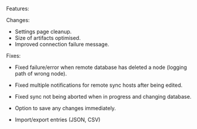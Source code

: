 Features:

Changes:
* Settings page cleanup.
* Size of artifacts optimised.
* Improved connection failure message.

Fixes:
* Fixed failure/error when remote database has deleted a node (logging path of wrong node).
* Fixed multiple notifications for remote sync hosts after being edited.
* Fixed sync not being aborted when in progress and changing database.





* Option to save any changes immediately.
* Import/export entries (JSON, CSV)
